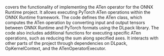 covers the functionality of implementing the ATen operator for the ONNX Runtime project. It allows executing PyTorch ATen operations within the ONNX Runtime framework. The code defines the ATen class, which computes the ATen operation by converting input and output tensors between ONNX Runtime and PyTorch formats using the DLpack library. The code also includes additional functions for executing specific ATen operations, such as reducing the sum along specified axes. It interacts with other parts of the project through dependencies on DLpack, OpKernelContext, and the ATenOperatorExecutor.